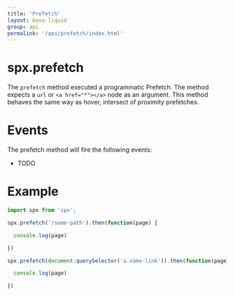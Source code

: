 ```yaml
---
title: 'Prefetch'
layout: base.liquid
group: api
permalink: '/api/prefetch/index.html'
---
```


# spx.prefetch

The `prefetch` method executed a programmatic Prefetch. The method expects a `url` or `<a href="*"></a>` node as an argument. This method behaves the same way as hover, intersect of proximity prefetches.

# Events

The prefetch method will fire the following events:

- TODO

# Example

<!--prettier-ignore-->
```js
import spx from 'spx';

spx.prefetch('/some-path').then(function(page) {

  console.log(page)

})

spx.prefetch(document.querySelector('a.some-link')).then(function(page) {

  console.log(page)

})

```
